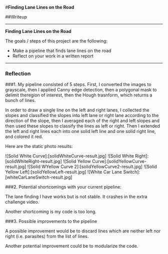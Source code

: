 #**Finding Lane Lines on the Road** 

##Writeup

---

**Finding Lane Lines on the Road**

The goals / steps of this project are the following:
* Make a pipeline that finds lane lines on the road
* Reflect on your work in a written report


[//]: # (Image References)

[image1]: grayscale.jpg "Grayscale"

---

### Reflection

###1. My pipeline consisted of 5 steps. First, I converted the images to grayscale, then I applied Canny edge detection, then a polygonal mask to delimit theregion of interest, then the Hough trasnform, which returns a bunch of lines.

In order to draw a single line on the left and right lanes, I collected the slopes and classified the slopes into left lane or right lane according to the direction of the slope, then I averaged each of the right and left slopes and then used these slopes to classify the lines as left or right. Then I extended the left and right lines each into one solid left line and one solid right line, and colored it red.

Here are the static photo results:

![Solid White Curve]:[solidWhiteCurve-result.jpg]
![Solid White Right]:[solidWhiteRight-result.jpg]
![Solid Yellow Curve]:[solidYellowCurve-result.jpg]
![Solid WYellow Curve 2]:[solidYellowCurve2-result.jpg]
![Solid Yellow Left]:[solidYellowLeft-result.jpg]
![White Car Lane Switch]:[whiteCarLaneSwitch-result.jpg]

###2. Potential shortcomings with your current pipeline:


The lane finding I have works but is not stable. It crashes in the extra challenge video.  

Another shortcoming is my code is too long.


###3. Possible improvements to the pipeline

A possible improvement would be to discard lines which are neither left nor right (i.e. parasites) from the list of lines.

Another potential improvement could be to modularize the code.
